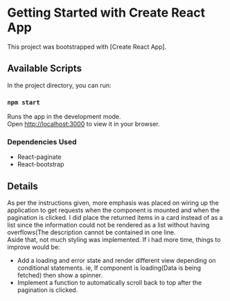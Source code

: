 # Getting Started with Create React App

This project was bootstrapped with [Create React App].

## Available Scripts

In the project directory, you can run:

### `npm start`

Runs the app in the development mode.\
Open [http://localhost:3000](http://localhost:3000) to view it in your browser.

### Dependencies Used

- React-paginate
- React-bootstrap

## Details

As per the instructions given, more emphasis was placed on wiring up the application to get requests when the component is mounted and when the pagination is clicked. I did place the returned items in a card instead of as a list since the information could not be rendered as a list without having overflows(The description cannot be contained in one line.\
Aside that, not much styling was implemented. If i had more time, things to improve would be:
- Add a loading and error state and render different view depending on conditional statements. ie, If component is loading(Data is being fetched) then show a spinner.
- Implement a function to automatically scroll back to top after the pagination is clicked.
